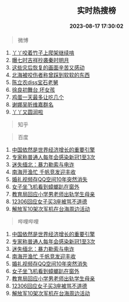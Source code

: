 <div align="center"><h2>实时热搜榜</h2><h4>2023-08-17 17:30:02</h4></div>

> 微博  

1. [丫丫咬着竹子上爬架继续啃](https://s.weibo.com/weibo?q=%23%E4%B8%AB%E4%B8%AB%E5%92%AC%E7%9D%80%E7%AB%B9%E5%AD%90%E4%B8%8A%E7%88%AC%E6%9E%B6%E7%BB%A7%E7%BB%AD%E5%95%83%23&t=31&band_rank=1&Refer=top)<br />
2. [曝七时吉祥抄袭秦时明月](https://s.weibo.com/weibo?q=%23%E6%9B%9D%E4%B8%83%E6%97%B6%E5%90%89%E7%A5%A5%E6%8A%84%E8%A2%AD%E7%A7%A6%E6%97%B6%E6%98%8E%E6%9C%88%23&t=31&band_rank=2&Refer=top)<br />
3. [这些灾后恢复的画面辛苦又感动](https://s.weibo.com/weibo?q=%23%E8%BF%99%E4%BA%9B%E7%81%BE%E5%90%8E%E6%81%A2%E5%A4%8D%E7%9A%84%E7%94%BB%E9%9D%A2%E8%BE%9B%E8%8B%A6%E5%8F%88%E6%84%9F%E5%8A%A8%23&t=31&band_rank=3&Refer=top)<br />
4. [北海被咬伤者称曾踩到软软的东西](https://s.weibo.com/weibo?q=%23%E5%8C%97%E6%B5%B7%E8%A2%AB%E5%92%AC%E4%BC%A4%E8%80%85%E7%A7%B0%E6%9B%BE%E8%B8%A9%E5%88%B0%E8%BD%AF%E8%BD%AF%E7%9A%84%E4%B8%9C%E8%A5%BF%23&t=31&band_rank=4&Refer=top)<br />
5. [陈立农diss宝石老舅](https://s.weibo.com/weibo?q=%23%E9%99%88%E7%AB%8B%E5%86%9Cdiss%E5%AE%9D%E7%9F%B3%E8%80%81%E8%88%85%23&t=31&band_rank=5&Refer=top)<br />
6. [徐良初舞台 坏女孩](https://s.weibo.com/weibo?q=%E5%BE%90%E8%89%AF%E5%88%9D%E8%88%9E%E5%8F%B0%20%E5%9D%8F%E5%A5%B3%E5%AD%A9&t=31&band_rank=6&Refer=top)<br />
7. [鸡蛋一天最多让吃几个](https://s.weibo.com/weibo?q=%23%E9%B8%A1%E8%9B%8B%E4%B8%80%E5%A4%A9%E6%9C%80%E5%A4%9A%E8%AE%A9%E5%90%83%E5%87%A0%E4%B8%AA%23&t=31&band_rank=7&Refer=top)<br />
8. [谢娜吴昕维嘉群名](https://s.weibo.com/weibo?q=%E8%B0%A2%E5%A8%9C%E5%90%B4%E6%98%95%E7%BB%B4%E5%98%89%E7%BE%A4%E5%90%8D&t=31&band_rank=8&Refer=top)<br />
9. [丫丫又圆润啦](https://s.weibo.com/weibo?q=%23%E4%B8%AB%E4%B8%AB%E5%8F%88%E5%9C%86%E6%B6%A6%E5%95%A6%23&t=31&band_rank=9&Refer=top)<br />

> 知乎  


> 百度  

1. [中国依然是世界经济增长的重要引擎](https://www.baidu.com/s?wd=%E4%B8%AD%E5%9B%BD%E4%BE%9D%E7%84%B6%E6%98%AF%E4%B8%96%E7%95%8C%E7%BB%8F%E6%B5%8E%E5%A2%9E%E9%95%BF%E7%9A%84%E9%87%8D%E8%A6%81%E5%BC%95%E6%93%8E&sa=fyb_news&rsv_dl=fyb_news)<br />
2. [专家称普通人每年会感染新冠1至3次](https://www.baidu.com/s?wd=%E4%B8%93%E5%AE%B6%E7%A7%B0%E6%99%AE%E9%80%9A%E4%BA%BA%E6%AF%8F%E5%B9%B4%E4%BC%9A%E6%84%9F%E6%9F%93%E6%96%B0%E5%86%A01%E8%87%B33%E6%AC%A1&sa=fyb_news&rsv_dl=fyb_news)<br />
3. [迷失缅北：暴力勒索与电诈](https://www.baidu.com/s?wd=%E8%BF%B7%E5%A4%B1%E7%BC%85%E5%8C%97%EF%BC%9A%E6%9A%B4%E5%8A%9B%E5%8B%92%E7%B4%A2%E4%B8%8E%E7%94%B5%E8%AF%88&sa=fyb_news&rsv_dl=fyb_news)<br />
4. [南海开渔忙 千帆竞发迎丰收](https://www.baidu.com/s?wd=%E5%8D%97%E6%B5%B7%E5%BC%80%E6%B8%94%E5%BF%99+%E5%8D%83%E5%B8%86%E7%AB%9E%E5%8F%91%E8%BF%8E%E4%B8%B0%E6%94%B6&sa=fyb_news&rsv_dl=fyb_news)<br />
5. [婚礼视频存QQ空间10年突然消失](https://www.baidu.com/s?wd=%E5%A9%9A%E7%A4%BC%E8%A7%86%E9%A2%91%E5%AD%98QQ%E7%A9%BA%E9%97%B410%E5%B9%B4%E7%AA%81%E7%84%B6%E6%B6%88%E5%A4%B1&sa=fyb_news&rsv_dl=fyb_news)<br />
6. [女子坐飞机看到蟑螂趴在窗外](https://www.baidu.com/s?wd=%E5%A5%B3%E5%AD%90%E5%9D%90%E9%A3%9E%E6%9C%BA%E7%9C%8B%E5%88%B0%E8%9F%91%E8%9E%82%E8%B6%B4%E5%9C%A8%E7%AA%97%E5%A4%96&sa=fyb_news&rsv_dl=fyb_news)<br />
7. [教育局回应小学男老师出轨学生母亲](https://www.baidu.com/s?wd=%E6%95%99%E8%82%B2%E5%B1%80%E5%9B%9E%E5%BA%94%E5%B0%8F%E5%AD%A6%E7%94%B7%E8%80%81%E5%B8%88%E5%87%BA%E8%BD%A8%E5%AD%A6%E7%94%9F%E6%AF%8D%E4%BA%B2&sa=fyb_news&rsv_dl=fyb_news)<br />
8. [12306回应女子买3座被骂不道德](https://www.baidu.com/s?wd=12306%E5%9B%9E%E5%BA%94%E5%A5%B3%E5%AD%90%E4%B9%B03%E5%BA%A7%E8%A2%AB%E9%AA%82%E4%B8%8D%E9%81%93%E5%BE%B7&sa=fyb_news&rsv_dl=fyb_news)<br />
9. [解放军10架次军机在台海周边活动](https://www.baidu.com/s?wd=%E8%A7%A3%E6%94%BE%E5%86%9B10%E6%9E%B6%E6%AC%A1%E5%86%9B%E6%9C%BA%E5%9C%A8%E5%8F%B0%E6%B5%B7%E5%91%A8%E8%BE%B9%E6%B4%BB%E5%8A%A8&sa=fyb_news&rsv_dl=fyb_news)<br />

> 哔哩哔哩  

1. [中国依然是世界经济增长的重要引擎](https://www.baidu.com/s?wd=%E4%B8%AD%E5%9B%BD%E4%BE%9D%E7%84%B6%E6%98%AF%E4%B8%96%E7%95%8C%E7%BB%8F%E6%B5%8E%E5%A2%9E%E9%95%BF%E7%9A%84%E9%87%8D%E8%A6%81%E5%BC%95%E6%93%8E&sa=fyb_news&rsv_dl=fyb_news)<br />
2. [专家称普通人每年会感染新冠1至3次](https://www.baidu.com/s?wd=%E4%B8%93%E5%AE%B6%E7%A7%B0%E6%99%AE%E9%80%9A%E4%BA%BA%E6%AF%8F%E5%B9%B4%E4%BC%9A%E6%84%9F%E6%9F%93%E6%96%B0%E5%86%A01%E8%87%B33%E6%AC%A1&sa=fyb_news&rsv_dl=fyb_news)<br />
3. [迷失缅北：暴力勒索与电诈](https://www.baidu.com/s?wd=%E8%BF%B7%E5%A4%B1%E7%BC%85%E5%8C%97%EF%BC%9A%E6%9A%B4%E5%8A%9B%E5%8B%92%E7%B4%A2%E4%B8%8E%E7%94%B5%E8%AF%88&sa=fyb_news&rsv_dl=fyb_news)<br />
4. [南海开渔忙 千帆竞发迎丰收](https://www.baidu.com/s?wd=%E5%8D%97%E6%B5%B7%E5%BC%80%E6%B8%94%E5%BF%99+%E5%8D%83%E5%B8%86%E7%AB%9E%E5%8F%91%E8%BF%8E%E4%B8%B0%E6%94%B6&sa=fyb_news&rsv_dl=fyb_news)<br />
5. [婚礼视频存QQ空间10年突然消失](https://www.baidu.com/s?wd=%E5%A9%9A%E7%A4%BC%E8%A7%86%E9%A2%91%E5%AD%98QQ%E7%A9%BA%E9%97%B410%E5%B9%B4%E7%AA%81%E7%84%B6%E6%B6%88%E5%A4%B1&sa=fyb_news&rsv_dl=fyb_news)<br />
6. [女子坐飞机看到蟑螂趴在窗外](https://www.baidu.com/s?wd=%E5%A5%B3%E5%AD%90%E5%9D%90%E9%A3%9E%E6%9C%BA%E7%9C%8B%E5%88%B0%E8%9F%91%E8%9E%82%E8%B6%B4%E5%9C%A8%E7%AA%97%E5%A4%96&sa=fyb_news&rsv_dl=fyb_news)<br />
7. [教育局回应小学男老师出轨学生母亲](https://www.baidu.com/s?wd=%E6%95%99%E8%82%B2%E5%B1%80%E5%9B%9E%E5%BA%94%E5%B0%8F%E5%AD%A6%E7%94%B7%E8%80%81%E5%B8%88%E5%87%BA%E8%BD%A8%E5%AD%A6%E7%94%9F%E6%AF%8D%E4%BA%B2&sa=fyb_news&rsv_dl=fyb_news)<br />
8. [12306回应女子买3座被骂不道德](https://www.baidu.com/s?wd=12306%E5%9B%9E%E5%BA%94%E5%A5%B3%E5%AD%90%E4%B9%B03%E5%BA%A7%E8%A2%AB%E9%AA%82%E4%B8%8D%E9%81%93%E5%BE%B7&sa=fyb_news&rsv_dl=fyb_news)<br />
9. [解放军10架次军机在台海周边活动](https://www.baidu.com/s?wd=%E8%A7%A3%E6%94%BE%E5%86%9B10%E6%9E%B6%E6%AC%A1%E5%86%9B%E6%9C%BA%E5%9C%A8%E5%8F%B0%E6%B5%B7%E5%91%A8%E8%BE%B9%E6%B4%BB%E5%8A%A8&sa=fyb_news&rsv_dl=fyb_news)<br />
